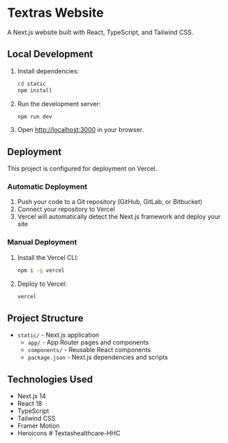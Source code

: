 # Textras Website

A Next.js website built with React, TypeScript, and Tailwind CSS.

## Local Development

1. Install dependencies:
   ```bash
   cd static
   npm install
   ```

2. Run the development server:
   ```bash
   npm run dev
   ```

3. Open [http://localhost:3000](http://localhost:3000) in your browser.

## Deployment

This project is configured for deployment on Vercel.

### Automatic Deployment

1. Push your code to a Git repository (GitHub, GitLab, or Bitbucket)
2. Connect your repository to Vercel
3. Vercel will automatically detect the Next.js framework and deploy your site

### Manual Deployment

1. Install the Vercel CLI:
   ```bash
   npm i -g vercel
   ```

2. Deploy to Vercel:
   ```bash
   vercel
   ```

## Project Structure

- `static/` - Next.js application
  - `app/` - App Router pages and components
  - `components/` - Reusable React components
  - `package.json` - Next.js dependencies and scripts

## Technologies Used

- Next.js 14
- React 18
- TypeScript
- Tailwind CSS
- Framer Motion
- Heroicons #   T e x t a s h e a l t h c a r e - H H C  
 